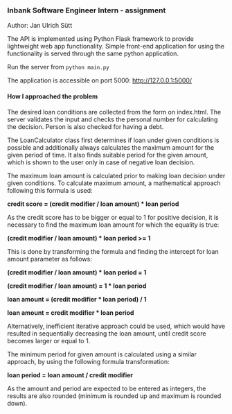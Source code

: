 ### Inbank Software Engineer Intern - assignment

Author: Jan Ulrich Sütt

The API is implemented using Python Flask framework to provide lightweight web app functionality.
Simple front-end application for using the functionality is served through the same python application.

Run the server from `python main.py`

The application is accessible on port 5000:
http://127.0.0.1:5000/


#### How I approached the problem

The desired loan conditions are collected from the form on index.html.
The server validates the input and checks the personal number for calculating the decision.
Person is also checked for having a debt.

The LoanCalculator class first determines if loan under given conditions is possible and additionally always calculates the maximum amount for the given period of time. It also finds suitable period for the given amount, which is shown to the user only in case of negative loan decision.

The maximum loan amount is calculated prior to making loan decision under given conditions.
To calculate maximum amount, a mathematical approach following this formula is used:

**credit score = (credit modifier / loan amount) * loan period**

As the credit score has to be bigger or equal to 1 for positive decision, it is necessary to find the maximum loan amount for which the equality is true:

**(credit modifier / loan amount) * loan period >= 1**

This is done by transforming the formula and finding the intercept for loan amount parameter as follows:

**(credit modifier / loan amount) * loan period = 1**

**(credit modifier / loan amount) = 1 * loan period**

**loan amount = (credit modifier * loan period) / 1**

**loan amount = credit modifier * loan period**

Alternatively, inefficient iterative approach could be used, which would have resulted in sequentially decreasing the loan amount, until credit score becomes larger or equal to 1.

The minimum period for given amount is calculated using a similar approach, by using the following formula transformation:

**loan period = loan amount / credit modifier**

As the amount and period are expected to be entered as integers, the results are also rounded
(minimum is rounded up and maximum is rounded down).

